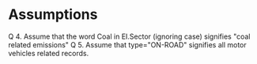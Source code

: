 Assumptions
===========

Q 4. Assume that the word Coal in EI.Sector (ignoring case) signifies "coal related emissions"
Q 5. Assume that type="ON-ROAD" signifies all motor vehicles related records.

